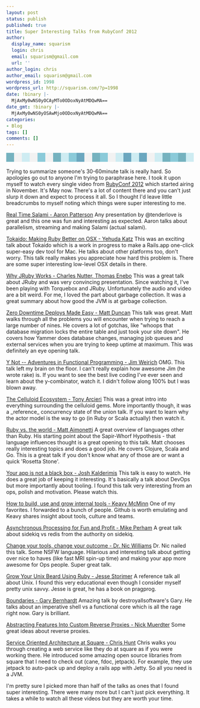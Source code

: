 ```yaml
---
layout: post
status: publish
published: true
title: Super Interesting Talks from RubyConf 2012
author:
  display_name: squarism
  login: chris
  email: squarism@gmail.com
  url: ''
author_login: chris
author_email: squarism@gmail.com
wordpress_id: 1998
wordpress_url: http://squarism.com/?p=1998
date: !binary |-
  MjAxMy0wNS0yOCAyMTo0ODoxNyAtMDQwMA==
date_gmt: !binary |-
  MjAxMy0wNS0yOSAwMjo0ODoxNyAtMDQwMA==
categories:
- Blog
tags: []
comments: []
---
```

<p><img src="/uploads/2013/05/pixel-ribbon_chem.png" alt="pixel-ribbon_chem" width="576" height="24" class="aligncenter size-full wp-image-1999" /></p>
<p>Trying to summarize someone's 30-60minute talk is really hard.  So apologies go out to anyone I'm trying to paraphrase here.  I took it upon myself to watch every single video from <a href="http://www.confreaks.com/events/rubyconf2012?sort=post">RubyConf 2012</a> which started airing in November.  It's May now.  There's a lot of content there and you can't just slurp it down and expect to process it all.  So I thought I'd leave little breadcrumbs to myself noting which things were super interesting to me.</p>
<p><a href="http://www.confreaks.com/videos/1291-rubyconf2012-real-time-salami">Real Time Salami - Aaron Patterson</a>
Any presentation by @tenderlove is great and this one was fun and interesting as expected.  Aaron talks about parallelism, streaming and making Salami (actual salami).</p>
<p><a href="http://www.confreaks.com/videos/1284-rubyconf2012-tokaido-making-ruby-better-on-osx">Tokaido: Making Ruby Better on OSX - Yehuda Katz</a>
This was an exciting talk about Tokaido which is a work in progress to make a Rails.app one-click super-easy dev tool for Mac.  He talks about other platforms too, don't worry.  This talk really makes you appreciate how hard this problem is.  There are some super interesting low-level OSX details in there.</p>
<p><a href="http://www.confreaks.com/videos/1281-rubyconf2012-why-jruby-works">Why JRuby Works - Charles Nutter, Thomas Enebo</a>
This was a great talk about JRuby and was very convincing presentation.  Since watching it, I've been playing with Torquebox and JRuby.  Unfortunately the audio and video are a bit weird.  For me, I loved the part about garbage collection.  It was a great summary about how good the JVM is at garbage collection.</p>
<p><a href="http://www.confreaks.com/videos/1279-rubyconf2012-zero-downtime-deploys-made-easy">Zero Downtime Deploys Made Easy - Matt Duncan</a>
This talk was great.  Matt walks through all the problems you will encounter when trying to reach a large number of nines.  He covers a lot of gotchas, like "whoops that database migration locks the entire table and just took your site down".  He covers how Yammer does database changes, managing job queues and external services when you are trying to keep uptime at maximum.  This was definitely an eye opening talk.</p>
<p><a href="http://www.confreaks.com/videos/1287-rubyconf2012-y-not-adventures-in-functional-programming">Y Not -- Adventures in Functional Programming - Jim Weirich</a>
OMG.  This talk left my brain on the floor.  I can't really explain how awesome Jim (he wrote rake) is.  If you want to see the best live coding I've ever seen and learn about the y-combinator, watch it.  I didn't follow along 100% but I was blown away.</p>
<p><a href="http://www.confreaks.com/videos/1302-rubyconf2012-the-celluloid-ecosystem">The Celluloid Ecosystem - Tony Arcieri</a>
This was a great intro into everything surrounding the celluloid gems.  More importantly though, it was a _reference_ concurrency state of the union talk.  If you want to learn why the actor model is the way to go (in Ruby or Scala actually) then watch it.</p>
<p><a href="http://www.confreaks.com/videos/1288-rubyconf2012-ruby-vs-the-world">Ruby vs. the world -  Matt Aimonetti</a>
A great overview of languages other than Ruby.  His starting point about the Sapir-Whorf Hypothesis - that language influences thought is a great opening to this talk.  Matt chooses really interesting topics and does a good job.  He covers Clojure, Scala and Go.  This is a great talk if you don't know what any of those are or want a quick 'Rosetta Stone'.</p>
<p><a href="http://www.confreaks.com/videos/1282-rubyconf2012-your-app-is-not-a-black-box">Your app is not a black box - Josh Kalderimis</a>
This talk is easy to watch.  He does a great job of keeping it interesting.  It's basically a talk about DevOps but more importantly about tooling.  I found this talk very interesting from an ops, polish and motivation.  Please watch this.</p>
<p><a href="http://www.confreaks.com/videos/1292-rubyconf2012-how-to-build-use-and-grow-internal-tools">How to build, use and grow internal tools - Keavy McMinn</a>
One of my favorites.  I forwarded to a bunch of people.  Github is worth emulating and Keavy shares insight about tools, culture and teams.</p>
<p><a href="http://www.confreaks.com/videos/1290-rubyconf2012-asynchronous-processing-for-fun-and-profit">Asynchronous Processing for Fun and Profit - Mike Perham</a>
A great talk about sidekiq vs redis from the authority on sidekiq.</p>
<p><a href="http://www.confreaks.com/videos/1295-rubyconf2012-change-your-tools-change-your-outcome-the-next-frontier-of-deployment">Change your tools, change your outcome - Dr. Nic Williams</a>
Dr. Nic nailed this talk.  Some NSFW language.  Hilarious and interesting talk about getting over nice to haves (like fast MRI spin-up time) and making your app more awesome for Ops people.  Super great talk.</p>
<p><a href="http://www.confreaks.com/videos/1289-rubyconf2012-grow-your-unix-beard-using-ruby">Grow Your Unix Beard Using Ruby - Jesse Storimer</a>
A reference talk all about Unix.  I found this very educational even though I consider myself pretty unix savvy.  Jesse is great, he has a book on pragprog.</p>
<p><a href="http://www.confreaks.com/videos/1314-rubyconf2012-boundaries">Boundaries - Gary Bernhardt</a>
Amazing talk by destroyallsoftware's Gary.  He talks about an imperative shell vs a functional core which is all the rage right now.  Gary is brilliant.</p>
<p><a href="http://www.confreaks.com/videos/1270-rubyconf2012-abstracting-features-into-custom-reverse-proxies-or-making-better-lemonade-from-chaos">Abstracting Features Into Custom Reverse Proxies - Nick Muerdter</a>
Some great ideas about reverse proxies.</p>
<p><a href="http://www.confreaks.com/videos/1273-rubyconf2012-service-oriented-architecture-at-square">Service Oriented Architecture at Square - Chris Hunt</a>
Chris walks you through creating a web service like they do at square as if you were working there.  He introduced some amazing open source libraries from square that I need to check out (cane, fdoc, jetpack).  For example, they use jetpack to auto-pack up and deploy a rails app with Jetty.  So all you need is a JVM.</p>
<p>I'm pretty sure I picked more than half of the talks as ones that I found super interesting.  There were many more but I can't just pick everything.  It takes a while to watch all these videos but they are worth your time.</p>
